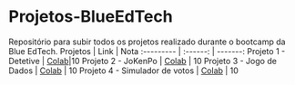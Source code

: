 # Projetos-BlueEdTech
Repositório para subir todos os projetos realizado durante o bootcamp da Blue EdTech.
Projetos | Link | Nota
:--------- | :------: | -------:
Projeto 1 - Detetive | [Colab](https://colab.research.google.com/drive/1yEwI4AeAwa_497g9ejbmqc_Uw3RPujGM#scrollTo=YpVOzNKOfqQb)|10
Projeto 2 - JoKenPo  | [Colab](https://colab.research.google.com/drive/1CK3kSaqLkym12e4iOD3hiv_S_ouP_VNp) | 10
Projeto 3 - Jogo de Dados  | [Colab](https://colab.research.google.com/drive/1Sxp7-0TgoYSUS9bHFQQ3VYKLv0T1lhFh) | 10
Projeto 4 - Simulador de votos  | [Colab](https://colab.research.google.com/drive/1Y4CipzK8rycLLIOuUmYns3sKkrlWaRWE) | 10



